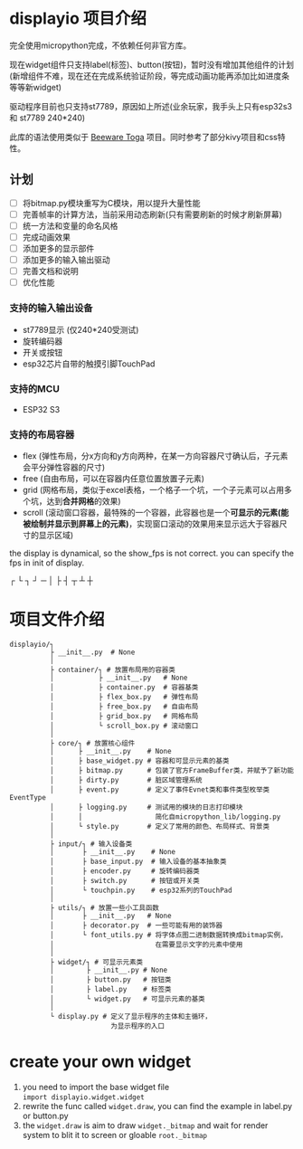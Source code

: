 # displayio 项目介绍
完全使用micropython完成，不依赖任何非官方库。

现在widget组件只支持label(标签)、button(按钮)，暂时没有增加其他组件的计划(新增组件不难，现在还在完成系统验证阶段，等完成动画功能再添加比如进度条等等新widget)

驱动程序目前也只支持st7789，原因如上所述(业余玩家，我手头上只有esp32s3 和 st7789 240*240)

此库的语法使用类似于 [Beeware Toga](https://github.com/beeware/toga.git) 项目。同时参考了部分kivy项目和css特性。

## 计划
- [ ] 将bitmap.py模块重写为C模块，用以提升大量性能
- [ ] 完善帧率的计算方法，当前采用动态刷新(只有需要刷新的时候才刷新屏幕)
- [ ] 统一方法和变量的命名风格
- [ ] 完成动画效果
- [ ] 添加更多的显示部件
- [ ] 添加更多的输入输出驱动
- [ ] 完善文档和说明
- [ ] 优化性能

### 支持的输入输出设备
* st7789显示 (仅240*240受测试)
* 旋转编码器
* 开关或按钮
* esp32芯片自带的触摸引脚TouchPad

### 支持的MCU
* ESP32 S3

### 支持的布局容器
* flex (弹性布局，分x方向和y方向两种，在某一方向容器尺寸确认后，子元素会平分弹性容器的尺寸)
* free (自由布局，可以在容器内任意位置放置子元素)
* grid (网格布局，类似于excel表格，一个格子一个坑，一个子元素可以占用多个坑，达到**合并网格**的效果)
* scroll (滚动窗口容器，最特殊的一个容器，此容器也是一个**可显示的元素(能被绘制并显示到屏幕上的元素)**，实现窗口滚动的效果用来显示远大于容器尺寸的显示区域)

the display is dynamical, so the show_fps is not correct.
you can specify the fps in init of display.

┌ └ ┐ ┘ ─ │ ├ ┤ ┬ ┴ ┼

# 项目文件介绍
```
displayio/┐
          ├ __init__.py  # None
          │
          ├ container/┐ # 放置布局用的容器类
          │           ├ __init__.py   # None
          │           ├ container.py  # 容器基类
          │           ├ flex_box.py   # 弹性布局
          │           ├ free_box.py   # 自由布局
          │           ├ grid_box.py   # 网格布局
          │           └ scroll_box.py # 滚动窗口
          │
          ├ core/┐ # 放置核心组件
          │      ├ __init__.py    # None
          │      ├ base_widget.py # 容器和可显示元素的基类
          │      ├ bitmap.py      # 包装了官方FrameBuffer类，并赋予了新功能
          │      ├ dirty.py       # 脏区域管理系统
          │      ├ event.py       # 定义了事件Evnet类和事件类型枚举类EventType
          │      ├ logging.py     # 测试用的模块的日志打印模块
          │      │                  简化自micropython_lib/logging.py
          │      └ style.py       # 定义了常用的颜色、布局样式、背景类
          │
          ├ input/┐ # 输入设备类
          │       ├ __init__.py    # None
          │       ├ base_input.py  # 输入设备的基本抽象类
          │       ├ encoder.py     # 旋转编码器类
          │       ├ switch.py      # 按钮或开关类
          │       └ touchpin.py    # esp32系列的TouchPad
          │
          ├ utils/┐ # 放置一些小工具函数
          │       ├ __init__.py   # None
          │       ├ decorator.py  # 一些可能有用的装饰器
          │       └ font_utils.py # 将字体点图二进制数据转换成bitmap实例，
          │                         在需要显示文字的元素中使用
          │
          ├ widget/┐ # 可显示元素类
          │        ├ __init__.py # None
          │        ├ button.py   # 按钮类
          │        ├ label.py    # 标签类
          │        └ widget.py   # 可显示元素的基类
          │
          └ display.py # 定义了显示程序的主体和主循环，
                         为显示程序的入口
```
# create your own widget
1. you need to import the base widget file  
   `import displayio.widget.widget`
2. rewrite the func called `widget.draw`, you can find the example in label.py or button.py
3. the `widget.draw` is aim to draw `widget._bitmap` and wait for render system to blit it to screen or gloable `root._bitmap`

